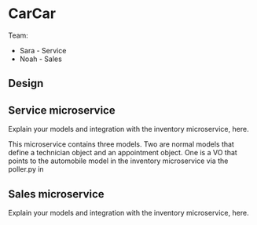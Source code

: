 # CarCar

Team:

* Sara - Service
* Noah - Sales

## Design

## Service microservice

Explain your models and integration with the inventory
microservice, here.

This microservice contains three models. Two are normal models that define a technician object and an appointment object. One is a VO that points to the automobile model in the inventory microservice via the poller.py in 


## Sales microservice

Explain your models and integration with the inventory
microservice, here.
